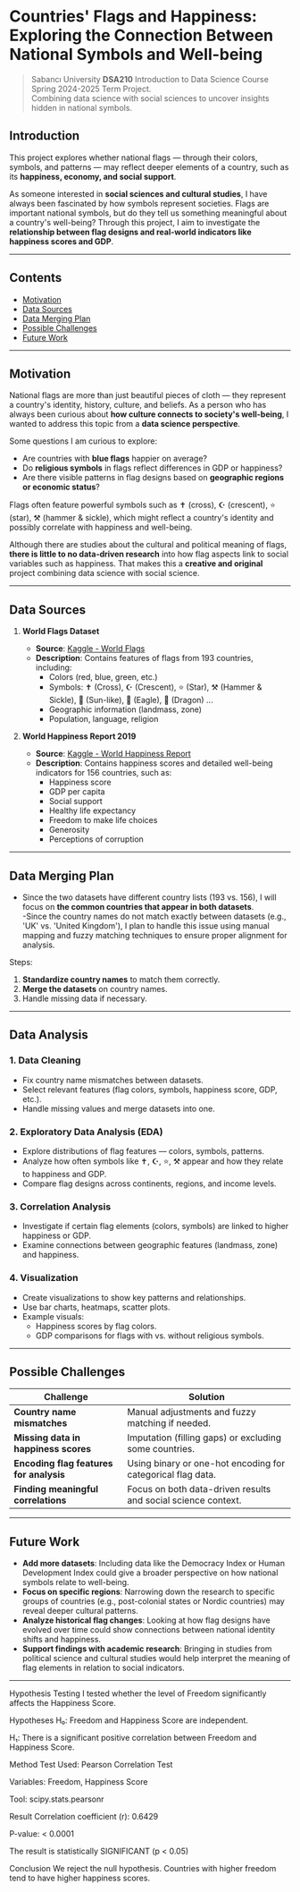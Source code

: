 # Countries' Flags and Happiness: Exploring the Connection Between National Symbols and Well-being  

> Sabancı University **DSA210** Introduction to Data Science Course Spring 2024-2025 Term Project.  
> Combining data science with social sciences to uncover insights hidden in national symbols.  



## Introduction  

This project explores whether national flags — through their colors, symbols, and patterns — may reflect deeper elements of a country, such as its **happiness, economy, and social support**.  

As someone interested in **social sciences and cultural studies**, I have always been fascinated by how symbols represent societies. Flags are important national symbols, but do they tell us something meaningful about a country's well-being? Through this project, I aim to investigate the **relationship between flag designs and real-world indicators like happiness scores and GDP**.  

---

## Contents  
- [Motivation](#motivation)  
- [Data Sources](#data-sources)  
- [Data Merging Plan](#data-merging-plan)  
- [Possible Challenges](#possible-challenges)  
- [Future Work](#future-work)  

---

## Motivation   

National flags are more than just beautiful pieces of cloth — they represent a country's identity, history, culture, and beliefs. As a person who has always been curious about **how culture connects to society's well-being**, I wanted to address this topic from a **data science perspective**.  

Some questions I am curious to explore:  
- Are countries with **blue flags** happier on average?  
- Do **religious symbols** in flags reflect differences in GDP or happiness?  
- Are there visible patterns in flag designs based on **geographic regions or economic status**?  

Flags often feature powerful symbols such as ✝️ (cross), ☪️ (crescent), ⭐ (star), ⚒️ (hammer & sickle), which might reflect a country's identity and possibly correlate with happiness and well-being.  

Although there are studies about the cultural and political meaning of flags, **there is little to no data-driven research** into how flag aspects link to social variables such as happiness. That makes this a **creative and original** project combining data science with social science.  
 

---

## Data Sources  

1. **World Flags Dataset**  
   - **Source**: [Kaggle - World Flags](https://www.kaggle.com/datasets/edoardoba/world-flags)  
   - **Description**: Contains features of flags from 193 countries, including:  
     - Colors (red, blue, green, etc.)  
     - Symbols: ✝️ (Cross), ☪️ (Crescent), ⭐ (Star), ⚒️ (Hammer & Sickle), 🔆 (Sun-like), 🦅 (Eagle), 🐉 (Dragon) ...
     - Geographic information (landmass, zone)  
     - Population, language, religion  

2. **World Happiness Report 2019**  
   - **Source**: [Kaggle - World Happiness Report](https://www.kaggle.com/unsdsn/world-happiness)  
   - **Description**: Contains happiness scores and detailed well-being indicators for 156 countries, such as:  
     - Happiness score  
     - GDP per capita  
     - Social support  
     - Healthy life expectancy  
     - Freedom to make life choices  
     - Generosity  
     - Perceptions of corruption  

---

## Data Merging Plan  

- Since the two datasets have different country lists (193 vs. 156), I will focus on **the common countries that appear in both datasets**.  
-Since the country names do not match exactly between datasets (e.g., 'UK' vs. 'United Kingdom'), I plan to handle this issue using manual mapping and fuzzy matching techniques to ensure proper alignment for analysis.

Steps:  
1. **Standardize country names** to match them correctly.  
2. **Merge the datasets** on country names.  
3. Handle missing data if necessary.  

---

## Data Analysis  

### 1. **Data Cleaning**  
- Fix country name mismatches between datasets.  
- Select relevant features (flag colors, symbols, happiness score, GDP, etc.).  
- Handle missing values and merge datasets into one.  

### 2. **Exploratory Data Analysis (EDA)**  
- Explore distributions of flag features — colors, symbols, patterns.  
- Analyze how often symbols like ✝️, ☪️, ⭐, ⚒️ appear and how they relate to happiness and GDP.  
- Compare flag designs across continents, regions, and income levels.  

### 3. **Correlation Analysis**  
- Investigate if certain flag elements (colors, symbols) are linked to higher happiness or GDP.  
- Examine connections between geographic features (landmass, zone) and happiness.  

### 4. **Visualization**  
- Create visualizations to show key patterns and relationships.  
- Use bar charts, heatmaps, scatter plots.  
- Example visuals:  
  - Happiness scores by flag colors.  
  - GDP comparisons for flags with vs. without religious symbols.  

---

## Possible Challenges  

| Challenge                                  | Solution                                                      |
|--------------------------------------------|---------------------------------------------------------------|
| **Country name mismatches**                 | Manual adjustments and fuzzy matching if needed.              |
| **Missing data in happiness scores**       | Imputation (filling gaps) or excluding some countries.         |
| **Encoding flag features for analysis**    | Using binary or one-hot encoding for categorical flag data.   |
| **Finding meaningful correlations**        | Focus on both data-driven results and social science context. |

---

## Future Work  

- **Add more datasets**: Including data like the Democracy Index or Human Development Index could give a broader perspective on how national symbols relate to well-being.  
- **Focus on specific regions**: Narrowing down the research to specific groups of countries (e.g., post-colonial states or Nordic countries) may reveal deeper cultural patterns.  
- **Analyze historical flag changes**: Looking at how flag designs have evolved over time could show connections between national identity shifts and happiness.  
- **Support findings with academic research**: Bringing in studies from political science and cultural studies would help interpret the meaning of flag elements in relation to social indicators.   

---

Hypothesis Testing
I tested whether the level of Freedom significantly affects the Happiness Score.

Hypotheses
H₀: Freedom and Happiness Score are independent.

H₁: There is a significant positive correlation between Freedom and Happiness Score.

Method
Test Used: Pearson Correlation Test

Variables: Freedom, Happiness Score

Tool: scipy.stats.pearsonr

Result
Correlation coefficient (r): 0.6429

P-value: < 0.0001

The result is statistically SIGNIFICANT (p < 0.05)

Conclusion
We reject the null hypothesis.
Countries with higher freedom tend to have higher happiness scores.

